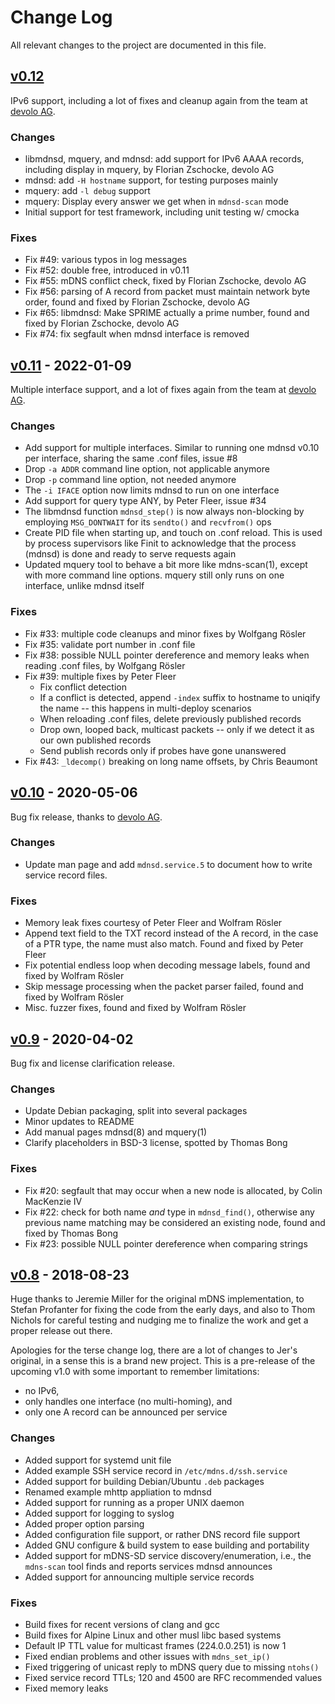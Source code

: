 Change Log
==========

All relevant changes to the project are documented in this file.


[v0.12][UNRELEASED]
----------------------

IPv6 support, including a lot of fixes and cleanup again from the team
at [devolo AG](https://www.devolo.com).

### Changes
- libmdnsd, mquery, and mdnsd: add support for IPv6 AAAA records,
  including display in mquery, by Florian Zschocke, devolo AG
- mdnsd: add `-H hostname` support, for testing purposes mainly
- mquery: add `-l debug` support
- mquery: Display every answer we get when in `mdnsd-scan` mode
- Initial support for test framework, including unit testing w/ cmocka

### Fixes
- Fix #49: various typos in log messages
- Fix #52: double free, introduced in v0.11
- Fix #55: mDNS conflict check, fixed by Florian Zschocke, devolo AG
- Fix #56: parsing of A record from packet must maintain network byte
  order, found and fixed by Florian Zschocke, devolo AG
- Fix #65: libmdnsd: Make SPRIME actually a prime number, found and
  fixed by Florian Zschocke, devolo AG
- Fix #74: fix segfault when mdnsd interface is removed


[v0.11][] - 2022-01-09
----------------------

Multiple interface support, and a lot of fixes again from the team at
[devolo AG](https://www.devolo.com).

### Changes
- Add support for multiple interfaces.  Similar to running one
  mdnsd v0.10 per interface, sharing the same .conf files, issue #8
- Drop `-a ADDR` command line option, not applicable anymore
- Drop `-p` command line option, not needed anymore
- The `-i IFACE` option now limits mdnsd to run on one interface
- Add support for query type ANY, by Peter Fleer, issue #34
- The libmdnsd function `mdnsd_step()` is now always non-blocking by
  employing `MSG_DONTWAIT` for its `sendto()` and `recvfrom()` ops
- Create PID file when starting up, and touch on .conf reload.  This
  is used by process supervisors like Finit to acknowledge that the
  process (mdnsd) is done and ready to serve requests again
- Updated mquery tool to behave a bit more like mdns-scan(1), except
  with more command line options.  mquery still only runs on one
  interface, unlike mdnsd itself

### Fixes
- Fix #33: multiple code cleanups and minor fixes by Wolfgang Rösler
- Fix #35: validate port number in .conf file
- Fix #38: possible NULL pointer dereference and memory leaks when
  reading .conf files, by Wolfgang Rösler
- Fix #39: multiple fixes by Peter Fleer
  - Fix conflict detection
  - If a conflict is detected, append `-index` suffix to hostname
    to uniqify the name -- this happens in multi-deploy scenarios
  - When reloading .conf files, delete previously published records
  - Drop own, looped back, multicast packets -- only if we detect
    it as our own published records
  - Send publish records only if probes have gone unanswered
- Fix #43: `_ldecomp()` breaking on long name offsets, by Chris Beaumont


[v0.10][] - 2020-05-06
----------------------

Bug fix release, thanks to [devolo AG](https://www.devolo.com).

### Changes

- Update man page and add `mdnsd.service.5` to document how to write
  service record files.

### Fixes

- Memory leak fixes courtesy of Peter Fleer and Wolfram Rösler
- Append text field to the TXT record instead of the A record, in the
  case of a PTR type, the name must also match.  Found and fixed by
  Peter Fleer
- Fix potential endless loop when decoding message labels, found and
  fixed by Wolfram Rösler
- Skip message processing when the packet parser failed, found and
  fixed by Wolfram Rösler
- Misc. fuzzer fixes, found and fixed by Wolfram Rösler


[v0.9][] - 2020-04-02
---------------------

Bug fix and license clarification release.

### Changes
- Update Debian packaging, split into several packages
- Minor updates to README
- Add manual pages mdnsd(8) and mquery(1)
- Clarify placeholders in BSD-3 license, spotted by Thomas Bong

### Fixes
- Fix #20: segfault that may occur when a new node is allocated, by
  Colin MacKenzie IV
- Fix #22: check for both name *and* type in `mdnsd_find()`, otherwise
  any previous name matching may be considered an existing node, found
  and fixed by Thomas Bong
- Fix #23: possible NULL pointer dereference when comparing strings


[v0.8][] - 2018-08-23
---------------------

Huge thanks to Jeremie Miller for the original mDNS implementation, to
Stefan Profanter for fixing the code from the early days, and also to
Thom Nichols for careful testing and nudging me to finalize the work and
get a proper release out there.

Apologies for the terse change log, there are a lot of changes to Jer's
original, in a sense this is a brand new project.  This is a pre-release
of the upcoming v1.0 with some important to remember limitations:

- no IPv6,
- only handles one interface (no multi-homing), and
- only one A record can be announced per service

### Changes
- Added support for systemd unit file
- Added example SSH service record in `/etc/mdns.d/ssh.service`
- Added support for building Debian/Ubuntu `.deb` packages
- Renamed example mhttp appliation to mdnsd
- Added support for running as a proper UNIX daemon
- Added support for logging to syslog
- Added proper option parsing
- Added configuration file support, or rather DNS record file support
- Added GNU configure & build system to ease building and portability
- Added support for mDNS-SD service discovery/enumeration, i.e., the
  `mdns-scan` tool finds and reports services mdnsd announces
- Added support for announcing multiple service records

### Fixes
- Build fixes for recent versions of clang and gcc
- Build fixes for Alpine Linux and other musl libc based systems
- Default IP TTL value for multicast frames (224.0.0.251) is now 1
- Fixed endian problems and other issues with `mdns_set_ip()`
- Fixed triggering of unicast reply to mDNS query due to missing `ntohs()`
- Fixed service record TTLs; 120 and 4500 are RFC recommended values
- Fixed memory leaks

[UNRELEASED]: https://github.com/troglobit/mdnsd/compare/v0.11...HEAD
[v0.11]: https://github.com/troglobit/mdnsd/compare/v0.10...v0.11
[v0.10]: https://github.com/troglobit/mdnsd/compare/v0.9...v0.10
[v0.9]: https://github.com/troglobit/mdnsd/compare/v0.8...v0.9
[v0.8]: https://github.com/troglobit/mdnsd/compare/v0.7G...v0.8
